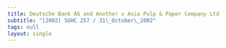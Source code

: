 ```yaml
---
title: Deutsche Bank AG and Another v Asia Pulp & Paper Company Ltd
subtitle: "[2002] SGHC 257 / 31\_October\_2002"
tags: null
layout: single
---
```


